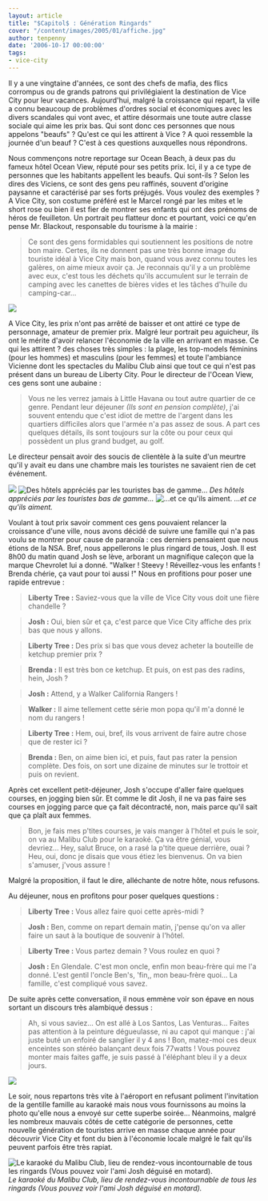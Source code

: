 ```yaml
---
layout: article
title: "$Capitol$ : Génération Ringards"
cover: "/content/images/2005/01/affiche.jpg"
author: tenpenny
date: '2006-10-17 00:00:00'
tags:
- vice-city
---
```


Il y a une vingtaine d'années, ce sont des chefs de mafia, des flics corrompus ou de grands patrons qui privilégiaient la destination de Vice City pour leur vacances. Aujourd'hui, malgré la croissance qui repart, la ville a connu beaucoup de problèmes d'ordres social et économiques avec les divers scandales qui vont avec, et attire désormais une toute autre classe sociale qui aime les prix bas. Qui sont donc ces personnes que nous appelons "beaufs" ?&nbsp;Qu'est ce qui les attirent à Vice&nbsp;? A quoi ressemble la journée d'un beauf ? C'est à ces questions auxquelles nous répondrons.

Nous commençons notre reportage sur Ocean Beach, à deux pas du fameux hôtel Ocean View, réputé pour ses petits prix. Ici, il y a ce type de personnes que les habitants appellent les beaufs. Qui sont-ils ? Selon les dires des Viciens, ce sont des gens peu raffinés, souvent d'origine paysanne et caractérisé par ses forts préjugés. Vous voulez des exemples ? A Vice City, son costume préféré est&nbsp;le Marcel&nbsp;rongé par les mites&nbsp;et le short rose ou bien il est fier de montrer ses enfants qui ont des prénoms de héros de&nbsp;feuilleton. Un portrait peu flatteur donc et pourtant, voici ce qu'en pense Mr. Blackout, responsable du tourisme à la mairie :

> Ce sont des gens formidables qui soutiennent les positions de notre bon maire. Certes, ils ne donnent pas une très bonne image du touriste idéal à Vice City mais bon, quand vous avez connu toutes les galères, on aime mieux avoir ça. Je reconnais qu'il y a un problème avec eux, c'est tous les déchets qu'ils accumulent sur le terrain de camping avec les canettes de bières vides et les tâches d'huile du camping-car...

![](/content/images/2005/01/beauf.jpg)

A Vice City, les prix n'ont pas arrêté de baisser et ont attiré ce type de personnage, amateur de premier prix. Malgré leur portrait peu aguicheur, ils ont le mérite d'avoir relancer l'économie de la ville en arrivant en masse. Ce qui les attirent ? des choses très simples : la plage, les top-models féminins (pour les hommes) et masculins (pour les femmes) et toute l'ambiance Vicienne dont les spectacles du Malibu Club&nbsp;ainsi que&nbsp;tout ce qui n'est pas présent dans un bureau de Liberty City. Pour le directeur de l'Ocean View, ces gens sont une aubaine :

> Vous ne les verrez jamais à Little Havana ou tout autre quartier de ce genre. Pendant leur déjeuner _(Ils sont en pension complète)_, j'ai souvent entendu que c'est idiot de mettre de l'argent dans les quartiers difficiles alors que l'armée n'a pas assez de sous. A part ces quelques détails, ils sont toujours sur la côte ou pour ceux qui possèdent un plus grand budget, au golf.

Le directeur pensait avoir des soucis&nbsp;de clientèle&nbsp;à la suite d'un meurtre qu'il y avait eu dans une chambre mais les touristes ne savaient rien de cet événement.

![](/content/images/2005/01/deaconhotel.jpg)
![Des hôtels appréciés par les touristes bas de gamme...](/content/images/2005/01/oceanview.jpg)
_Des hôtels appréciés par les touristes bas de gamme..._[](/content/images/2005/01/topmodel2.jpg)
![...et ce qu'ils aiment.](/content/images/2005/01/topmodel1.jpg)
_...et ce qu'ils aiment._

Voulant à tout prix savoir comment ces gens pouvaient relancer la croissance d'une ville, nous avons décidé de suivre une famille qui n'a pas voulu se montrer pour cause de paranoïa : ces derniers pensaient que nous étions de la NSA. Bref, nous appellerons le plus ringard de tous, Josh. Il est 8h00 du matin quand Josh se lève, arborant un magnifique caleçon que la marque Chevrolet lui a donné. "Walker !&nbsp;Steevy !&nbsp;Réveillez-vous les enfants&nbsp;! Brenda chérie, ça vaut pour toi aussi !" Nous en profitions pour poser une rapide entrevue :

> **Liberty Tree :** Saviez-vous que la ville de Vice City vous doit une fière chandelle ?

> **Josh :** Oui, bien sûr et ça, c'est parce que Vice City affiche des prix bas que nous y allons.

> **Liberty Tree :** Des prix si bas que vous devez acheter la bouteille de ketchup premier prix ?

> **Brenda :** Il est très bon ce ketchup. Et puis, on est pas des radins, hein, Josh ?

> **Josh :** Attend, y a Walker California Rangers !

> **Walker :** Il aime tellement cette série mon popa qu'il m'a donné le nom du rangers !

> **Liberty Tree :** Hem, oui, bref, ils vous arrivent de faire autre chose que de rester ici ?

> **Brenda :** Ben, on aime bien ici, et puis, faut pas rater la pension complète. Des fois, on sort une dizaine de minutes sur le trottoir et puis on revient.

Après cet excellent petit-déjeuner, Josh s'occupe d'aller faire quelques courses, en jogging bien sûr. Et comme le dit Josh, il ne va pas faire ses courses en jogging parce que ça fait décontracté, non, mais parce qu'il sait que ça plaît aux femmes.

> Bon, je fais mes p'tites courses, je vais manger à l'hôtel et puis le soir, on va au Malibu Club pour le karaoké. Ça va être génial, vous devriez... Hey, salut Bruce, on a rasé la p'tite queue derrière, ouai ? Heu, oui, donc je disais que vous étiez les bienvenus. On va bien s'amuser, j'vous assure !

Malgré la proposition, il faut le dire, alléchante de notre hôte, nous refusons.

Au déjeuner, nous en profitons pour poser quelques questions :

> **Liberty Tree :** Vous allez faire quoi cette après-midi ?

> **Josh :** Ben, comme on repart demain matin, j'pense qu'on va aller faire un saut à la boutique&nbsp;de souvenir&nbsp;à l'hôtel.

> **Liberty Tree :** Vous partez demain ? Vous roulez en quoi ?

> **Josh :** En Glendale. C'est mon oncle, enfin mon beau-frère qui me l'a donné. L'est gentil l'oncle Ben's, 'fin,, mon beau-frère quoi... La famille, c'est compliqué vous savez.

De suite après cette conversation, il nous emmène voir son épave en nous sortant un discours très alambiqué dessus :

> Ah, si vous saviez... On est allé à Los Santos, Las Venturas... Faites pas attention à la peinture dégueulasse, ni au capot qui manque :&nbsp;j'ai juste buté un enfoiré de sanglier il y 4 ans ! Bon, matez-moi ces deux enceintes son stéréo balançant deux fois 77watts ! Vous pouvez monter mais faites gaffe, je suis passé à l'éléphant bleu il y a deux jours.

![](/content/images/2005/01/glendaled_gueu.jpg)

Le soir, nous repartons très vite à l'aéroport en refusant poliment l'invitation de la gentille famille au karaoké mais nous vous fournissons au moins la photo qu'elle nous a envoyé sur cette superbe soirée... Néanmoins, malgré les nombreux mauvais côtés de cette catégorie de personnes, cette nouvelle génération de touristes arrive en masse chaque année pour découvrir Vice City et font du bien à l'économie locale malgré le fait qu'ils peuvent parfois être très rapiat.

![Le karaoké du Malibu Club, lieu de rendez-vous incontournable de tous les ringards (Vous pouvez voir l'ami Josh déguisé en motard).](/content/images/2005/01/karaok_.jpg)
_Le karaoké du Malibu Club, lieu de rendez-vous incontournable de tous les ringards (Vous pouvez voir l'ami Josh déguisé en motard)._